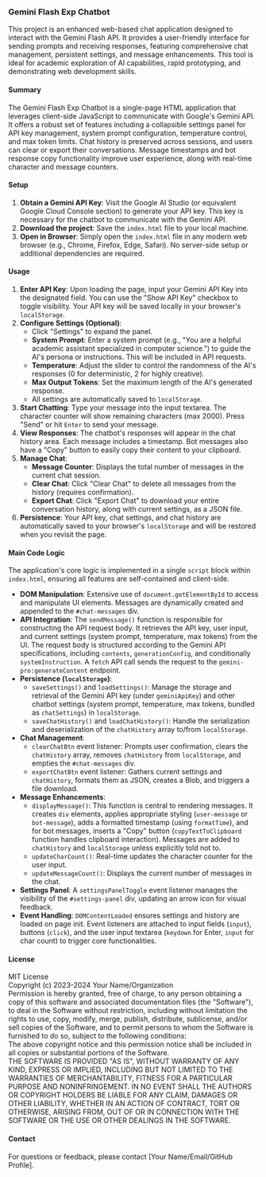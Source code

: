 ### Gemini Flash Exp Chatbot

This project is an enhanced web-based chat application designed to interact with the Gemini Flash API. It provides a user-friendly interface for sending prompts and receiving responses, featuring comprehensive chat management, persistent settings, and message enhancements. This tool is ideal for academic exploration of AI capabilities, rapid prototyping, and demonstrating web development skills.

#### Summary

The Gemini Flash Exp Chatbot is a single-page HTML application that leverages client-side JavaScript to communicate with Google's Gemini API. It offers a robust set of features including a collapsible settings panel for API key management, system prompt configuration, temperature control, and max token limits. Chat history is preserved across sessions, and users can clear or export their conversations. Message timestamps and bot response copy functionality improve user experience, along with real-time character and message counters.

#### Setup

1.  **Obtain a Gemini API Key**: Visit the Google AI Studio (or equivalent Google Cloud Console section) to generate your API key. This key is necessary for the chatbot to communicate with the Gemini API.
2.  **Download the project**: Save the `index.html` file to your local machine.
3.  **Open in Browser**: Simply open the `index.html` file in any modern web browser (e.g., Chrome, Firefox, Edge, Safari). No server-side setup or additional dependencies are required.

#### Usage

1.  **Enter API Key**: Upon loading the page, input your Gemini API Key into the designated field. You can use the "Show API Key" checkbox to toggle visibility. Your API key will be saved locally in your browser's `localStorage`.
2.  **Configure Settings (Optional)**:
    *   Click "Settings" to expand the panel.
    *   **System Prompt**: Enter a system prompt (e.g., "You are a helpful academic assistant specialized in computer science.") to guide the AI's persona or instructions. This will be included in API requests.
    *   **Temperature**: Adjust the slider to control the randomness of the AI's responses (0 for deterministic, 2 for highly creative).
    *   **Max Output Tokens**: Set the maximum length of the AI's generated response.
    *   All settings are automatically saved to `localStorage`.
3.  **Start Chatting**: Type your message into the input textarea. The character counter will show remaining characters (max 2000). Press "Send" or hit `Enter` to send your message.
4.  **View Responses**: The chatbot's responses will appear in the chat history area. Each message includes a timestamp. Bot messages also have a "Copy" button to easily copy their content to your clipboard.
5.  **Manage Chat**:
    *   **Message Counter**: Displays the total number of messages in the current chat session.
    *   **Clear Chat**: Click "Clear Chat" to delete all messages from the history (requires confirmation).
    *   **Export Chat**: Click "Export Chat" to download your entire conversation history, along with current settings, as a JSON file.
6.  **Persistence**: Your API key, chat settings, and chat history are automatically saved to your browser's `localStorage` and will be restored when you revisit the page.

#### Main Code Logic

The application's core logic is implemented in a single `script` block within `index.html`, ensuring all features are self-contained and client-side.

*   **DOM Manipulation**: Extensive use of `document.getElementById` to access and manipulate UI elements. Messages are dynamically created and appended to the `#chat-messages` div.
*   **API Integration**: The `sendMessage()` function is responsible for constructing the API request body. It retrieves the API key, user input, and current settings (system prompt, temperature, max tokens) from the UI. The request body is structured according to the Gemini API specifications, including `contents`, `generationConfig`, and conditionally `systemInstruction`. A `fetch` API call sends the request to the `gemini-pro:generateContent` endpoint.
*   **Persistence (`localStorage`)**:
    *   `saveSettings()` and `loadSettings()`: Manage the storage and retrieval of the Gemini API key (under `geminiApiKey`) and other chatbot settings (system prompt, temperature, max tokens, bundled as `chatSettings`) in `localStorage`.
    *   `saveChatHistory()` and `loadChatHistory()`: Handle the serialization and deserialization of the `chatHistory` array to/from `localStorage`.
*   **Chat Management**:
    *   `clearChatBtn` event listener: Prompts user confirmation, clears the `chatHistory` array, removes `chatHistory` from `localStorage`, and empties the `#chat-messages` div.
    *   `exportChatBtn` event listener: Gathers current settings and `chatHistory`, formats them as JSON, creates a Blob, and triggers a file download.
*   **Message Enhancements**:
    *   `displayMessage()`: This function is central to rendering messages. It creates `div` elements, applies appropriate styling (`user-message` or `bot-message`), adds a formatted timestamp (using `formatTime`), and for bot messages, inserts a "Copy" button (`copyTextToClipboard` function handles clipboard interaction). Messages are added to `chatHistory` and `localStorage` unless explicitly told not to.
    *   `updateCharCount()`: Real-time updates the character counter for the user input.
    *   `updateMessageCount()`: Displays the current number of messages in the chat.
*   **Settings Panel**: A `settingsPanelToggle` event listener manages the visibility of the `#settings-panel` div, updating an arrow icon for visual feedback.
*   **Event Handling**: `DOMContentLoaded` ensures settings and history are loaded on page init. Event listeners are attached to input fields (`input`), buttons (`click`), and the user input textarea (`keydown` for Enter, `input` for char count) to trigger core functionalities.

#### License

MIT License
<br>
Copyright (c) 2023-2024 Your Name/Organization
<br>
Permission is hereby granted, free of charge, to any person obtaining a copy
of this software and associated documentation files (the "Software"), to deal
in the Software without restriction, including without limitation the rights
to use, copy, modify, merge, publish, distribute, sublicense, and/or sell
copies of the Software, and to permit persons to whom the Software is
furnished to do so, subject to the following conditions:
<br>
The above copyright notice and this permission notice shall be included in all
copies or substantial portions of the Software.
<br>
THE SOFTWARE IS PROVIDED "AS IS", WITHOUT WARRANTY OF ANY KIND, EXPRESS OR
IMPLIED, INCLUDING BUT NOT LIMITED TO THE WARRANTIES OF MERCHANTABILITY,
FITNESS FOR A PARTICULAR PURPOSE AND NONINFRINGEMENT. IN NO EVENT SHALL THE
AUTHORS OR COPYRIGHT HOLDERS BE LIABLE FOR ANY CLAIM, DAMAGES OR OTHER
LIABILITY, WHETHER IN AN ACTION OF CONTRACT, TORT OR OTHERWISE, ARISING FROM,
OUT OF OR IN CONNECTION WITH THE SOFTWARE OR THE USE OR OTHER DEALINGS IN THE
SOFTWARE.

#### Contact

For questions or feedback, please contact [Your Name/Email/GitHub Profile].